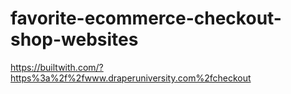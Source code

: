 # favorite-ecommerce-checkout-shop-websites
https://builtwith.com/?https%3a%2f%2fwww.draperuniversity.com%2fcheckout
